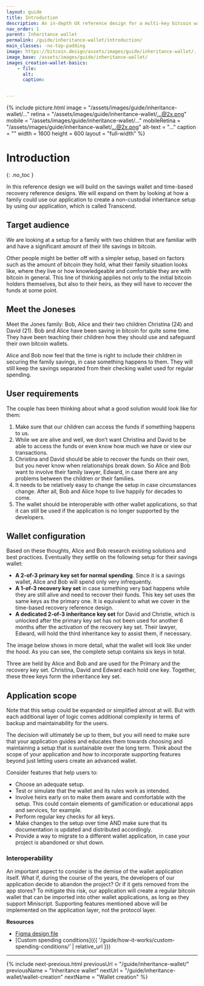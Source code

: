 ```yaml
---
layout: guide
title: Introduction
description: An in-depth UX reference design for a multi-key bitcoin wallet with inheritance features designed for families.
nav_order: 1
parent: Inheritance wallet
permalink: /guide/inheritance-wallet/introduction/
main_classes: -no-top-padding
image: https://bitcoin.design/assets/images/guide/inheritance-wallet/...
image_base: /assets/images/guide/inheritance-wallet/
images_creation-wallet-basics:
    - file: 
      alt: 
      caption: 


---
```


<!--

Editor's notes

This page covers ....  

Illustration sources

https://www.figma.com/file/h5GP5v5dYfpXXfEUXf6nvC/Family-inheritance-wallet?type=design&node-id=5542%3A2119&mode=design&t=sBtcvrDzb8MPtWaK-1

-->

{% include picture.html
   image = "/assets/images/guide/inheritance-wallet/..."
   retina = "/assets/images/guide/inheritance-wallet/...@2x.png"
   mobile = "/assets/images/guide/inheritance-wallet/..."
   mobileRetina = "/assets/images/guide/inheritance-wallet/...@2x.png"
   alt-text = "..."
   caption = ""
   width = 1600
   height = 600
   layout = "full-width"
%}

# Introduction 
{: .no_toc }

In this reference design we will build on the savings wallet and time-based recovery reference designs. We will expand on them by looking at how a family could use our application to create a non-custodial inheritance setup by using our application, which is called Transcend. 

## Target audience
We are looking at a setup for a family with two children that are familiar with and  have a significant amount of their life savings in bitcoin. 

Other people might be better off with a simpler setup, based on factors such as the amount of bitcoin they hold, what their family situation looks like, where they live or how knowledgeable and comfortable they are with bitcoin in general. This line of thinking applies not only to the initial bitcoin holders themselves, but also to their heirs, as they will have to recover the funds at some point.

## Meet the Joneses
Meet the Jones family: Bob, Alice and their two children Christina (24) and David (21). Bob and Alice have been saving in bitcoin for quite some time. They have been teaching their children how they should use and safeguard their own bitcoin wallets. 

Alice and Bob now feel that the time is right to include their children in securing the family savings, in case something happens to them. They will still keep the savings separated from their checking wallet used for regular spending.


## User requirements
The couple has been thinking about what a good solution would look like for them:
1. Make sure that our children can access the funds if something happens to us.
2. While we are alive and well, we don’t want Christina and David to be able to access the funds or even know how much we have or view our transactions.
3. Christina and David should be able to recover the funds on their own, but you never know when relationships break down. So Alice and Bob want to involve their family lawyer, Edward, in case there are any problems between the children or their families.
4. It needs to be relatively easy to change the setup in case circumstances change. After all, Bob and Alice hope to live happily for decades to come.
5. The wallet should be interoperable with other wallet applications, so that it can still be used if the application is no longer supported by the developers.

## Wallet configuration
Based on these thoughts, Alice and Bob research existing solutions and best practices. Eventually they settle on the following setup for their savings wallet:
- **A 2-of-3 primary key set for normal spending**. Since it is a savings wallet, Alice and Bob will spend only very infrequently.
- **A 1-of-3 recovery key set** in case something very bad happens while they are still alive and need to recover their funds. This key set uses the same keys as the primary one. It is equivalent to what we cover in the time-based recovery reference design.
- **A dedicated 2-of-3 inheritance key set** for David and Christie, which is unlocked after the primary key set has not been used for another 6 months after the activation of the recovery key set. Their lawyer, Edward, will hold the third inheritance key to assist them, if necessary.

The image below shows in more detail, what the wallet will look like under the hood. As you can see, the complete setup contains six keys in total. 

Three are held by Alice and Bob and are used for the Primary and the recovery key set. Christina, David and Edward each hold one key. Together, these three keys form the inheritance key set.

## Application scope
Note that this setup could be expanded or simplified almost at will. But with each additional layer of logic comes additional complexity in terms of backup and maintainability for the users. 

The decision will ultimately be up to them, but you will need to make sure that your application guides and educates them towards choosing and maintaining a setup that is sustainable over the long term. Think about the scope of your application and how to incorporate supporting features beyond just letting users create an advanced wallet. 

Consider features that help users to:
- Choose an adequate setup.
- Test or simulate that the wallet and its rules work as intended.
- Involve heirs early on to make them aware and comfortable with the setup. This could contain elements of gamification or educational apps and services, for example. 
- Perform regular key checks for all keys. 
- Make changes to the setup over time AND make sure that its documentation is updated and distributed accordingly.
- Provide a way to migrate to a different wallet application, in case your project is abandoned or shut down.

### Interoperability

An important aspect to consider is the demise of the wallet application itself. What if, during the course of the years, the developers of our application decide to abandon the project? Or if it gets removed from the app stores? To mitigate this risk, our application will create a regular bitcoin wallet that can be imported into other wallet applications, as long as they support Miniscript. Supporting features mentioned above will be implemented on the application layer, not the protocol layer.



**Resources**
- [Figma design file](https://www.figma.com/file/h5GP5v5dYfpXXfEUXf6nvC/Family-inheritance-wallet?type=design&node-id=5542%3A2119&mode=design&t=sBtcvrDzb8MPtWaK-1)
- [Custom spending conditions]({{ '/guide/how-it-works/custom-spending-conditions/' | relative_url }})

---

{% include next-previous.html
   previousUrl = "/guide/inheritance-wallet/"
   previousName = "Inheritance wallet"
   nextUrl = "/guide/inheritance-wallet/wallet-creation"
   nextName = "Wallet creation"
%}
